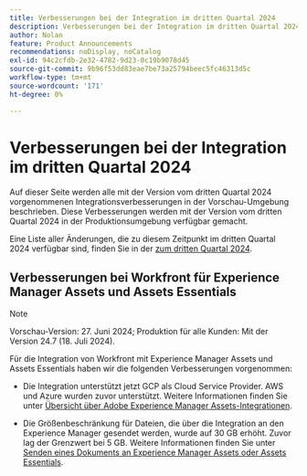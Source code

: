 ```yaml
---
title: Verbesserungen bei der Integration im dritten Quartal 2024
description: Verbesserungen bei der Integration im dritten Quartal 2024
author: Nolan
feature: Product Announcements
recommendations: noDisplay, noCatalog
exl-id: 94c2cfdb-2e32-4782-9d23-0c19b9078d45
source-git-commit: 9b96f53dd83eae7be73a25794beec5fc46313d5c
workflow-type: tm+mt
source-wordcount: '171'
ht-degree: 0%

---
```


# Verbesserungen bei der Integration im dritten Quartal 2024

Auf dieser Seite werden alle mit der Version vom dritten Quartal 2024 vorgenommenen Integrationsverbesserungen in der Vorschau-Umgebung beschrieben. Diese Verbesserungen werden mit der Version vom dritten Quartal 2024 in der Produktionsumgebung verfügbar gemacht.

Eine Liste aller Änderungen, die zu diesem Zeitpunkt im dritten Quartal 2024 verfügbar sind, finden Sie in der [&#x200B; zum dritten Quartal 2024](/help/quicksilver/product-announcements/product-releases/24-q3-release-activity/24-q3-release-overview.md).

## Verbesserungen bei Workfront für Experience Manager Assets und Assets Essentials

>[!NOTE]
>
>Vorschau-Version: 27. Juni 2024; Produktion für alle Kunden: Mit der Version 24.7 (18. Juli 2024).

Für die Integration von Workfront mit Experience Manager Assets und Assets Essentials haben wir die folgenden Verbesserungen vorgenommen:

* Die Integration unterstützt jetzt GCP als Cloud Service Provider. AWS und Azure wurden zuvor unterstützt. Weitere Informationen finden Sie unter [Übersicht über Adobe Experience Manager Assets-Integrationen](/help/quicksilver/documents/adobe-workfront-for-experience-manager-assets-essentials/aem-asset-integrations.md).

* Die Größenbeschränkung für Dateien, die über die Integration an den Experience Manager gesendet werden, wurde auf 30 GB erhöht. Zuvor lag der Grenzwert bei 5 GB. Weitere Informationen finden Sie unter [Senden eines Dokuments an Experience Manager Assets oder Assets Essentials](/help/quicksilver/documents/adobe-workfront-for-experience-manager-assets-essentials/send-to-aem.md).
